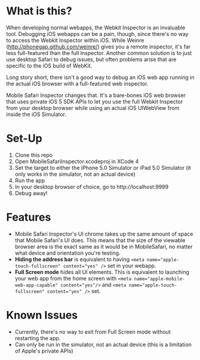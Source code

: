 # What is this? #


When developing normal webapps, the Webkit Inspector is an invaluable tool. Debugging iOS webapps can be a pain, though, since there's no way to access the Webkit Inspector within iOS. While Weinre (http://phonegap.github.com/weinre/) gives you a remote inspector, it's far less full-featured than the full Inspector. Another common solution is to just use desktop Safari to debug issues, but often problems arise that are specific to the iOS build of WebKit. 

Long story short, there isn't a good way to debug an iOS web app running in the actual iOS browser with a full-featured web inspector.

Mobile Safari Inspector changes that. It's a bare-bones iOS web browser that uses private iOS 5 SDK APIs to let you use the full Webkit Inspector from your desktop browser while using an actual iOS UIWebView from inside the iOS Simulator. 

# Set-Up #
1. Clone this repo
2. Open MobileSafariInspector.xcodeproj in XCode 4
3. Set the target to either the iPhone 5.0 Simulator or iPad 5.0 Simulator (it only works in the simulator, not an actual device)
4. Run the app
5. In your desktop browser of choice, go to http://localhost:9999
6. Debug away!


# Features #

* Mobile Safari Inspector's UI chrome takes up the same amount of space that Mobile Safari's UI does. This means that the size of the viewable browser area is the exact same as it would be in MobileSafari, no matter what device and orientation you're testing.
* **Hiding the address bar** is equivalent to having ```<meta name="apple-touch-fullscreen" content="yes" />``` set in your webapp.
* **Full Screen mode** hides all UI elements. This is equivalent to launching your web app from the home screen with ```<meta name="apple-mobile-web-app-capable" content="yes"/>``` and ```<meta name="apple-touch-fullscreen" content="yes" />``` set. 

# Known Issues #
* Currently, there's no way to exit from Full Screen mode without restarting the app.
* Can only be run in the simulator, not an actual device (this is a limitation of Apple's private APIs)